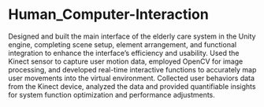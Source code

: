 # Human_Computer-Interaction
Designed and built the main interface of the elderly care system in the Unity engine, completing scene setup, element arrangement, and functional integration to enhance the interface’s efficiency and usability.
Used the Kinect sensor to capture user motion data, employed OpenCV for image processing, and developed real-time interactive functions to accurately map user movements into the virtual environment.
Collected user behaviors data from the Kinect device, analyzed the data and provided quantifiable insights for system function optimization and performance adjustments.
